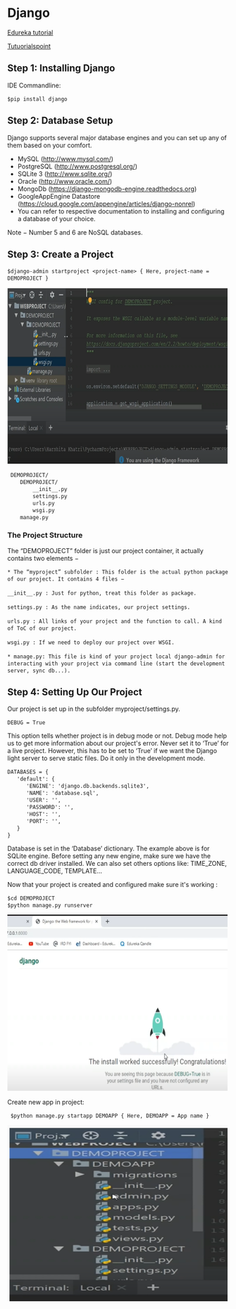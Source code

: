 # Django

[Edureka tutorial](https://www.youtube.com/watch?v=zuxzE7--RYM&t=1036s)

[Tutuorialspoint](https://www.tutorialspoint.com/django/index.htm)

## Step 1: Installing Django
IDE Commandline:

    $pip install django

## Step 2: Database Setup
    
Django supports several major database engines and you can set up any of them based on your comfort.

* MySQL (http://www.mysql.com/)
* PostgreSQL (http://www.postgresql.org/)
* SQLite 3 (http://www.sqlite.org/)
* Oracle (http://www.oracle.com/)
* MongoDb (https://django-mongodb-engine.readthedocs.org)
* GoogleAppEngine Datastore (https://cloud.google.com/appengine/articles/django-nonrel)
* You can refer to respective documentation to installing and configuring a database of your choice.

Note − Number 5 and 6 are NoSQL databases.

## Step 3: Create a Project

    $django-admin startproject <project-name> { Here, project-name = DEMOPROJECT }
    
<img src="Images/django1.PNG" width="500" height="400">

     DEMOPROJECT/
        DEMOPROJECT/
            __init__.py
            settings.py
            urls.py
            wsgi.py
        manage.py
### The Project Structure

The “DEMOPROJECT” folder is just our project container, it actually contains two elements −

    * The “myproject” subfolder : This folder is the actual python package of our project. It contains 4 files −

    __init__.py : Just for python, treat this folder as package.

    settings.py : As the name indicates, our project settings.

    urls.py : All links of your project and the function to call. A kind of ToC of our project.

    wsgi.py : If we need to deploy our project over WSGI.
    
    * manage.py: This file is kind of your project local django-admin for interacting with your project via command line (start the development server, sync db...). 

## Step 4: Setting Up Our Project

Our project is set up in the subfolder myproject/settings.py.

    DEBUG = True

This option tells whether project is in debug mode or not. Debug mode help us to get more information about our project's error. Never set it to ‘True’ for a live project. However, this has to be set to ‘True’ if we want the Django light server to serve static files. Do it only in the development mode.


    DATABASES = {
       'default': {
          'ENGINE': 'django.db.backends.sqlite3',
          'NAME': 'database.sql',
          'USER': '',
          'PASSWORD': '',
          'HOST': '',
          'PORT': '',
       }
    }
    
Database is set in the ‘Database’ dictionary. The example above is for SQLite engine. Before setting any new engine, make sure we have the correct db driver installed. We can also set others options like: TIME_ZONE, LANGUAGE_CODE, TEMPLATE…

Now that your project is created and configured make sure it's working :

    $cd DEMOPROJECT
    $python manage.py runserver

<img src="Images/django2.PNG" width="500" height="400">

Create new app in project:

     $python manage.py startapp DEMOAPP { Here, DEMOAPP = App name }
        
<img src="Images/django3.PNG" width="500" height="400">
